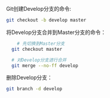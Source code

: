 Git创建Develop分支的命令:

~~~bash
git checkout -b develop master
~~~

将Develop分支合并到Master分支的命令：

~~~bash
	# 先切换到Master分支
  git checkout master

  # 对Develop分支进行合并
  git merge --no-ff develop
~~~

删除Develop分支：

~~~bash
git branch -d develop
~~~


